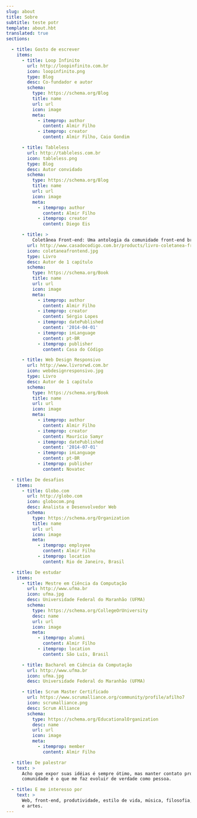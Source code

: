 ```yaml
---
slug: about
title: Sobre
subtitle: teste potr
template: about.hbt
translated: true
sections:

  - title: Gosto de escrever
    items:
      - title: Loop Infinito
        url: http://loopinfinito.com.br
        icon: loopinfinito.png
        type: Blog
        desc: Co-fundador e autor
        schema:
          type: https://schema.org/Blog
          title: name
          url: url
          icon: image
          meta:
            - itemprop: author
              content: Almir Filho
            - itemprop: creator
              content: Almir Filho, Caio Gondim

      - title: Tableless
        url: http://tableless.com.br
        icon: tableless.png
        type: Blog
        desc: Autor convidado
        schema:
          type: https://schema.org/Blog
          title: name
          url: url
          icon: image
          meta:
            - itemprop: author
              content: Almir Filho
            - itemprop: creator
              content: Diego Eis

      - title: >
          Coletânea Front-end: Uma antologia da comunidade front-end brasileira
        url: http://www.casadocodigo.com.br/products/livro-coletanea-front-end
        icon: coletaneafrontend.jpg
        type: Livro
        desc: Autor de 1 capítulo
        schema:
          type: https://schema.org/Book
          title: name
          url: url
          icon: image
          meta:
            - itemprop: author
              content: Almir Filho
            - itemprop: creator
              content: Sérgio Lopes
            - itemprop: datePublished
              content: '2014-04-01'
            - itemprop: inLanguage
              content: pt-BR
            - itemprop: publisher
              content: Casa do Código

      - title: Web Design Responsivo
        url: http://www.livrorwd.com.br
        icon: webdesignresponsivo.jpg
        type: Livro
        desc: Autor de 1 capítulo
        schema:
          type: https://schema.org/Book
          title: name
          url: url
          icon: image
          meta:
            - itemprop: author
              content: Almir Filho
            - itemprop: creator
              content: Maurício Samyr
            - itemprop: datePublished
              content: '2014-07-01'
            - itemprop: inLanguage
              content: pt-BR
            - itemprop: publisher
              content: Novatec

  - title: De desafios
    items:
      - title: Globo.com
        url: http://globo.com
        icon: globocom.png
        desc: Analista e Desenvolvedor Web
        schema:
          type: https://schema.org/Organization
          title: name
          url: url
          icon: image
          meta:
            - itemprop: employee
              content: Almir Filho
            - itemprop: location
              content: Rio de Janeiro, Brasil

  - title: De estudar
    items:
      - title: Mestre em Ciência da Computação
        url: http://www.ufma.br
        icon: ufma.jpg
        desc: Universidade Federal do Maranhão (UFMA)
        schema:
          type: https://schema.org/CollegeOrUniversity
          desc: name
          url: url
          icon: image
          meta:
            - itemprop: alumni
              content: Almir Filho
            - itemprop: location
              content: São Luís, Brasil

      - title: Bacharel em Ciência da Computação
        url: http://www.ufma.br
        icon: ufma.jpg
        desc: Universidade Federal do Maranhão (UFMA)

      - title: Scrum Master Certificado
        url: https://www.scrumalliance.org/community/profile/afilho7
        icon: scrumalliance.png
        desc: Scrum Alliance
        schema:
          type: https://schema.org/EducationalOrganization
          desc: name
          url: url
          icon: image
          meta:
            - itemprop: member
              content: Almir Filho

  - title: De palestrar
    text: >
      Acho que expor suas idéias é sempre ótimo, mas manter contato próximo à
      comunidade é o que me faz evoluir de verdade como pessoa.

  - title: E me interesso por
    text: >
      Web, front-end, produtividade, estilo de vida, música, filosofia, ciência
      e artes.
---
```

